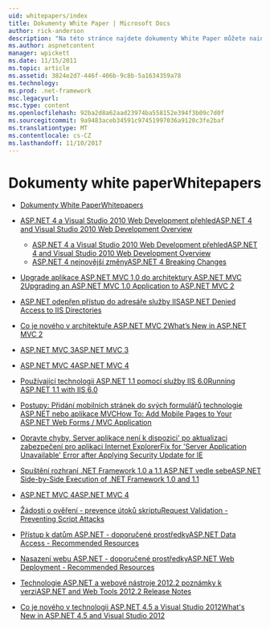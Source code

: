```yaml
---
uid: whitepapers/index
title: Dokumenty White Paper | Microsoft Docs
author: rick-anderson
description: "Na této stránce najdete dokumenty White Paper můžete nainstalovat a nakonfigurovat ASP.NET a při pro psaní zabezpečené, rychlé a flexibilní aplikací ASP.NET."
ms.author: aspnetcontent
manager: wpickett
ms.date: 11/15/2011
ms.topic: article
ms.assetid: 3824e2d7-446f-406b-9c8b-5a1634359a78
ms.technology: 
ms.prod: .net-framework
msc.legacyurl: 
msc.type: content
ms.openlocfilehash: 92ba2d8a62aad23974ba558152e394f3b09c7d0f
ms.sourcegitcommit: 9a9483aceb34591c97451997036a9120c3fe2baf
ms.translationtype: MT
ms.contentlocale: cs-CZ
ms.lasthandoff: 11/10/2017
---
```

<a name="whitepapers"></a><span data-ttu-id="978e9-103">Dokumenty white paper</span><span class="sxs-lookup"><span data-stu-id="978e9-103">Whitepapers</span></span>
====================
- [<span data-ttu-id="978e9-104">Dokumenty White Paper</span><span class="sxs-lookup"><span data-stu-id="978e9-104">Whitepapers</span></span>](overview.md)
- [<span data-ttu-id="978e9-105">ASP.NET 4 a Visual Studio 2010 Web Development přehled</span><span class="sxs-lookup"><span data-stu-id="978e9-105">ASP.NET 4 and Visual Studio 2010 Web Development Overview</span></span>](aspnet4/index.md)

    - [<span data-ttu-id="978e9-106">ASP.NET 4 a Visual Studio 2010 Web Development přehled</span><span class="sxs-lookup"><span data-stu-id="978e9-106">ASP.NET 4 and Visual Studio 2010 Web Development Overview</span></span>](aspnet4/overview.md)
    - [<span data-ttu-id="978e9-107">ASP.NET 4 nejnovější změny</span><span class="sxs-lookup"><span data-stu-id="978e9-107">ASP.NET 4 Breaking Changes</span></span>](aspnet4/breaking-changes.md)
- [<span data-ttu-id="978e9-108">Upgrade aplikace ASP.NET MVC 1,0 do architektury ASP.NET MVC 2</span><span class="sxs-lookup"><span data-stu-id="978e9-108">Upgrading an ASP.NET MVC 1.0 Application to ASP.NET MVC 2</span></span>](aspnet-mvc2-upgrade-notes.md)
- [<span data-ttu-id="978e9-109">ASP.NET odepřen přístup do adresáře služby IIS</span><span class="sxs-lookup"><span data-stu-id="978e9-109">ASP.NET Denied Access to IIS Directories</span></span>](denied-access-to-iis-directories.md)
- [<span data-ttu-id="978e9-110">Co je nového v architektuře ASP.NET MVC 2</span><span class="sxs-lookup"><span data-stu-id="978e9-110">What’s New in ASP.NET MVC 2</span></span>](what-is-new-in-aspnet-mvc.md)
- [<span data-ttu-id="978e9-111">ASP.NET MVC 3</span><span class="sxs-lookup"><span data-stu-id="978e9-111">ASP.NET MVC 3</span></span>](mvc3-release-notes.md)
- [<span data-ttu-id="978e9-112">ASP.NET MVC 4</span><span class="sxs-lookup"><span data-stu-id="978e9-112">ASP.NET MVC 4</span></span>](mvc4-beta-release-notes.md)
- [<span data-ttu-id="978e9-113">Používající technologii ASP.NET 1.1 pomocí služby IIS 6.0</span><span class="sxs-lookup"><span data-stu-id="978e9-113">Running ASP.NET 1.1 with IIS 6.0</span></span>](aspnet-and-iis6.md)
- [<span data-ttu-id="978e9-114">Postupy: Přidání mobilních stránek do svých formulářů technologie ASP.NET nebo aplikace MVC</span><span class="sxs-lookup"><span data-stu-id="978e9-114">How To: Add Mobile Pages to Your ASP.NET Web Forms / MVC Application</span></span>](add-mobile-pages-to-your-aspnet-web-forms-mvc-application.md)
- [<span data-ttu-id="978e9-115">Opravte chyby, Server aplikace není k dispozici' po aktualizaci zabezpečení pro aplikaci Internet Explorer</span><span class="sxs-lookup"><span data-stu-id="978e9-115">Fix for 'Server Application Unavailable' Error after Applying Security Update for IE</span></span>](ms03-32-issue.md)
- [<span data-ttu-id="978e9-116">Spuštění rozhraní .NET Framework 1.0 a 1.1 ASP.NET vedle sebe</span><span class="sxs-lookup"><span data-stu-id="978e9-116">ASP.NET Side-by-Side Execution of .NET Framework 1.0 and 1.1</span></span>](side-by-side-with-10.md)
- [<span data-ttu-id="978e9-117">ASP.NET MVC 4</span><span class="sxs-lookup"><span data-stu-id="978e9-117">ASP.NET MVC 4</span></span>](mvc4-release-notes.md)
- [<span data-ttu-id="978e9-118">Žádosti o ověření - prevence útoků skriptu</span><span class="sxs-lookup"><span data-stu-id="978e9-118">Request Validation - Preventing Script Attacks</span></span>](request-validation.md)
- [<span data-ttu-id="978e9-119">Přístup k datům ASP.NET - doporučené prostředky</span><span class="sxs-lookup"><span data-stu-id="978e9-119">ASP.NET Data Access - Recommended Resources</span></span>](aspnet-data-access-content-map.md)
- [<span data-ttu-id="978e9-120">Nasazení webu ASP.NET - doporučené prostředky</span><span class="sxs-lookup"><span data-stu-id="978e9-120">ASP.NET Web Deployment - Recommended Resources</span></span>](aspnet-web-deployment-content-map.md)
- [<span data-ttu-id="978e9-121">Technologie ASP.NET a webové nástroje 2012.2 poznámky k verzi</span><span class="sxs-lookup"><span data-stu-id="978e9-121">ASP.NET and Web Tools 2012.2 Release Notes</span></span>](aspnet-and-web-tools-20122-release-notes.md)
- [<span data-ttu-id="978e9-122">Co je nového v technologii ASP.NET 4.5 a Visual Studio 2012</span><span class="sxs-lookup"><span data-stu-id="978e9-122">What's New in ASP.NET 4.5 and Visual Studio 2012</span></span>](whats-new-in-aspnet-45-and-visual-studio-2012.md)
